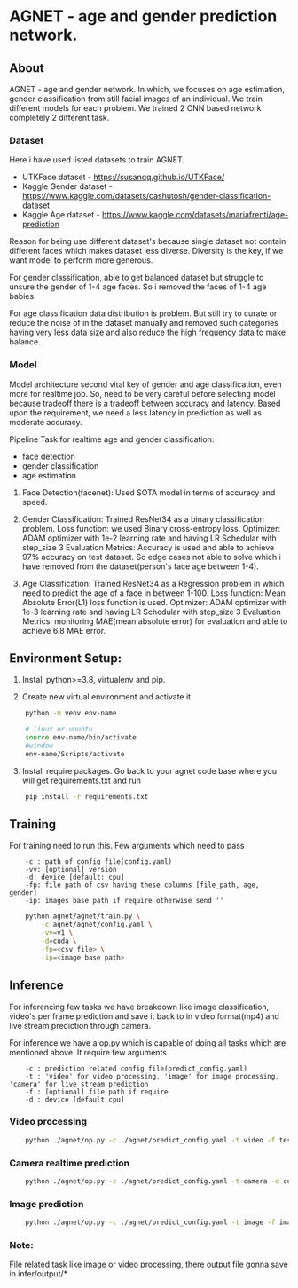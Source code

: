 # AGNET - age and gender prediction network.
## About
AGNET - age and gender network. In which, we focuses on age estimation, gender classification from still facial images of an individual. We train different models for each problem. We trained 2 CNN based network completely 2 different task.

### Dataset

Here i have used listed datasets to train AGNET.
- UTKFace dataset - https://susanqq.github.io/UTKFace/
- Kaggle Gender dataset - https://www.kaggle.com/datasets/cashutosh/gender-classification-dataset
- Kaggle Age dataset - https://www.kaggle.com/datasets/mariafrenti/age-prediction

Reason for being use different dataset's because single dataset not contain different faces which makes dataset less diverse. Diversity is the key, if we want model to perform more generous. 

For gender classification, able to get balanced dataset but struggle to unsure the gender of 1-4 age faces. So i removed the faces of 1-4 age babies.

For age classification data distribution is problem. But still try to curate or reduce the noise of in the dataset manually and removed such categories having very less data size and also reduce the high frequency data to make balance.

### Model

Model architecture second vital key of gender and age classification, even more for realtime job. So, need to be very careful before selecting model because tradeoff there is a tradeoff between accuracy and latency.
Based upon the requirement, we need a less latency in prediction as well as moderate accuracy. 

Pipeline Task for realtime age and gender classification:
- face detection
- gender classification
- age estimation

1. Face Detection(facenet):  Used SOTA model in terms of accuracy and speed.

2. Gender Classification: Trained ResNet34 as a binary classification problem.
    Loss function: we used Binary cross-entropy loss.
    Optimizer: ADAM optimizer with 1e-2 learning rate and having LR Schedular with step_size 3
    Evaluation Metrics: Accuracy is used and able to achieve 97% accuracy on test dataset. So edge cases not able to solve which i have removed from the dataset(person's face age between 1-4). 

3. Age Classification: Trained ResNet34 as a Regression problem in which need to predict the age of a face in between 1-100.
    Loss function: Mean Absolute Error(L1) loss function is used.
    Optimizer: ADAM optimizer with 1e-3 learning rate and having LR Schedular with step_size 3
    Evaluation Metrics: monitoring MAE(mean absolute error) for evaluation and able to achieve 6.8 MAE error.


## Environment Setup:
1. Install python>=3.8, virtualenv and pip.

2. Create new virtual environment and activate it
```bash
    python -m venv env-name
```
```bash
    # linux or ubuntu
    source env-name/bin/activate
    #window
    env-name/Scripts/activate
```

3. Install require packages. Go back to your agnet code base where you will get requirements.txt and run
```bash
    pip install -r requirements.txt
```

## Training
For training need to run this. Few arguments which need to pass
```
    -c : path of config file(config.yaml)
    -vv: [optional] version
    -d: device [default: cpu]
    -fp: file path of csv having these columns [file_path, age, gender]
    -ip: images base path if require otherwise send ''
```

```bash
    python agnet/agnet/train.py \
        -c agnet/agnet/config.yaml \
        -vv=v1 \
        -d=cuda \
        -fp=<csv file> \
        -ip=<image base path>
```

## Inference
For inferencing few tasks we have breakdown like image classification, video's per frame prediction and save it back to in video format(mp4) and live stream prediction through camera.

For inference we have a op.py which is capable of doing all tasks which are mentioned above. It require few arguments
```
    -c : prediction related config file(predict_config.yaml)
    -t : 'video' for video processing, 'image' for image processing, 'camera' for live stream prediction
    -f : [optional] file path if require
    -d : device [default cpu] 
```
### Video processing
```bash
    python ./agnet/op.py -c ./agnet/predict_config.yaml -t video -f test/video/test.mp4 -d cuda
```

### Camera realtime prediction
```bash
    python ./agnet/op.py -c ./agnet/predict_config.yaml -t camera -d cuda
```

### Image prediction
```bash
    python ./agnet/op.py -c ./agnet/predict_config.yaml -t image -f image.jpg -d cuda
```

### Note:

File related task like image or video processing, there output file gonna save in infer/output/*